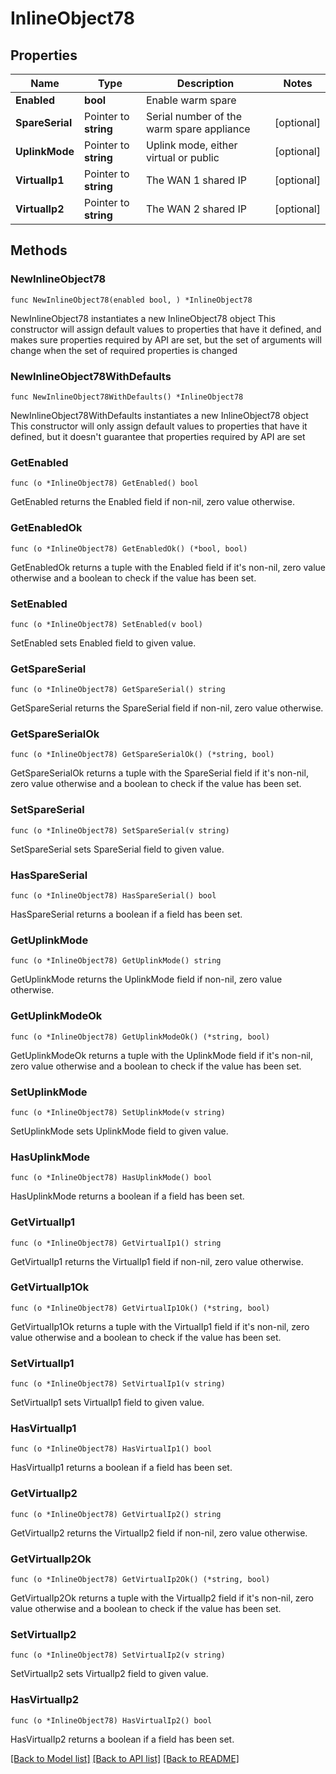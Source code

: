 # InlineObject78

## Properties

Name | Type | Description | Notes
------------ | ------------- | ------------- | -------------
**Enabled** | **bool** | Enable warm spare | 
**SpareSerial** | Pointer to **string** | Serial number of the warm spare appliance | [optional] 
**UplinkMode** | Pointer to **string** | Uplink mode, either virtual or public | [optional] 
**VirtualIp1** | Pointer to **string** | The WAN 1 shared IP | [optional] 
**VirtualIp2** | Pointer to **string** | The WAN 2 shared IP | [optional] 

## Methods

### NewInlineObject78

`func NewInlineObject78(enabled bool, ) *InlineObject78`

NewInlineObject78 instantiates a new InlineObject78 object
This constructor will assign default values to properties that have it defined,
and makes sure properties required by API are set, but the set of arguments
will change when the set of required properties is changed

### NewInlineObject78WithDefaults

`func NewInlineObject78WithDefaults() *InlineObject78`

NewInlineObject78WithDefaults instantiates a new InlineObject78 object
This constructor will only assign default values to properties that have it defined,
but it doesn't guarantee that properties required by API are set

### GetEnabled

`func (o *InlineObject78) GetEnabled() bool`

GetEnabled returns the Enabled field if non-nil, zero value otherwise.

### GetEnabledOk

`func (o *InlineObject78) GetEnabledOk() (*bool, bool)`

GetEnabledOk returns a tuple with the Enabled field if it's non-nil, zero value otherwise
and a boolean to check if the value has been set.

### SetEnabled

`func (o *InlineObject78) SetEnabled(v bool)`

SetEnabled sets Enabled field to given value.


### GetSpareSerial

`func (o *InlineObject78) GetSpareSerial() string`

GetSpareSerial returns the SpareSerial field if non-nil, zero value otherwise.

### GetSpareSerialOk

`func (o *InlineObject78) GetSpareSerialOk() (*string, bool)`

GetSpareSerialOk returns a tuple with the SpareSerial field if it's non-nil, zero value otherwise
and a boolean to check if the value has been set.

### SetSpareSerial

`func (o *InlineObject78) SetSpareSerial(v string)`

SetSpareSerial sets SpareSerial field to given value.

### HasSpareSerial

`func (o *InlineObject78) HasSpareSerial() bool`

HasSpareSerial returns a boolean if a field has been set.

### GetUplinkMode

`func (o *InlineObject78) GetUplinkMode() string`

GetUplinkMode returns the UplinkMode field if non-nil, zero value otherwise.

### GetUplinkModeOk

`func (o *InlineObject78) GetUplinkModeOk() (*string, bool)`

GetUplinkModeOk returns a tuple with the UplinkMode field if it's non-nil, zero value otherwise
and a boolean to check if the value has been set.

### SetUplinkMode

`func (o *InlineObject78) SetUplinkMode(v string)`

SetUplinkMode sets UplinkMode field to given value.

### HasUplinkMode

`func (o *InlineObject78) HasUplinkMode() bool`

HasUplinkMode returns a boolean if a field has been set.

### GetVirtualIp1

`func (o *InlineObject78) GetVirtualIp1() string`

GetVirtualIp1 returns the VirtualIp1 field if non-nil, zero value otherwise.

### GetVirtualIp1Ok

`func (o *InlineObject78) GetVirtualIp1Ok() (*string, bool)`

GetVirtualIp1Ok returns a tuple with the VirtualIp1 field if it's non-nil, zero value otherwise
and a boolean to check if the value has been set.

### SetVirtualIp1

`func (o *InlineObject78) SetVirtualIp1(v string)`

SetVirtualIp1 sets VirtualIp1 field to given value.

### HasVirtualIp1

`func (o *InlineObject78) HasVirtualIp1() bool`

HasVirtualIp1 returns a boolean if a field has been set.

### GetVirtualIp2

`func (o *InlineObject78) GetVirtualIp2() string`

GetVirtualIp2 returns the VirtualIp2 field if non-nil, zero value otherwise.

### GetVirtualIp2Ok

`func (o *InlineObject78) GetVirtualIp2Ok() (*string, bool)`

GetVirtualIp2Ok returns a tuple with the VirtualIp2 field if it's non-nil, zero value otherwise
and a boolean to check if the value has been set.

### SetVirtualIp2

`func (o *InlineObject78) SetVirtualIp2(v string)`

SetVirtualIp2 sets VirtualIp2 field to given value.

### HasVirtualIp2

`func (o *InlineObject78) HasVirtualIp2() bool`

HasVirtualIp2 returns a boolean if a field has been set.


[[Back to Model list]](../README.md#documentation-for-models) [[Back to API list]](../README.md#documentation-for-api-endpoints) [[Back to README]](../README.md)


